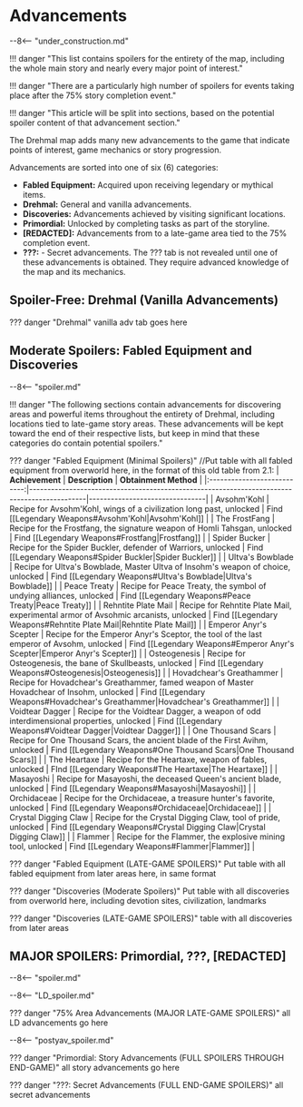 # Advancements

--8<-- "under_construction.md"

!!! danger "This list contains spoilers for the entirety of the map, including the whole main story and nearly every major point of interest."

!!! danger "There are a particularly high number of spoilers for events taking place after the 75% story completion event."

!!! danger "This article will be split into sections, based on the potential spoiler content of that advancement section."

The Drehmal map adds many new advancements to the game that indicate points of interest, game mechanics or story progression.

Advancements are sorted into one of six (6) categories:

- **Fabled Equipment:** Acquired upon receiving legendary or mythical items.
- **Drehmal:** General and vanilla advancements.
- **Discoveries:** Advancements achieved by visiting significant locations.
- **Primordial:** Unlocked by completing tasks as part of the storyline.
- **[REDACTED]:** Advancements from to a late-game area tied to the 75% completion event.
- **???:** - Secret advancements. The ??? tab is not revealed until one of these advancements is obtained. They require advanced knowledge of the map and its mechanics.

## Spoiler-Free: Drehmal (Vanilla Advancements)

??? danger "Drehmal"
  vanilla adv tab goes here
  
## Moderate Spoilers: Fabled Equipment and Discoveries

--8<-- "spoiler.md"

!!! danger "The following sections contain advancements for discovering areas and powerful items throughout the entirety of Drehmal, including locations tied to late-game story areas. These advancements will be kept toward the end of their respective lists, but keep in mind that these categories do contain potential spoilers."

??? danger "Fabled Equipment (Minimal Spoilers)"
  //Put table with all fabled equipment from overworld here, in the format of this old table from 2.1:
    | **Achievement**          | **Description**                                                                            | **Obtainment Method**                    |
    |:---------------------------:|---------------------------------------------------------------------------------------------|--------------------------------|
    | Avsohm'Kohl                 | Recipe for Avsohm'Kohl, wings of a civilization long past, unlocked                         | Find [[Legendary Weapons#Avsohm'Kohl|Avsohm'Kohl]]               |
    | The FrostFang               | Recipe for the Frostfang, the signature weapon of Homli Tahsgan, unlocked                   | Find [[Legendary Weapons#Frostfang|Frostfang]]                  |
    | Spider Bucker               | Recipe for the Spider Buckler, defender of Warriors, unlocked                               | Find [[Legendary Weapons#Spider Buckler|Spider Buckler]]             |
    | Ultva's Bowblade            | Recipe for Ultva's Bowblade, Master Ultva of Insohm's weapon of choice, unlocked            | Find [[Legendary Weapons#Ultva's Bowblade|Ultva's Bowblade]]           |
    | Peace Treaty                | Recipe for Peace Treaty, the symbol of undying alliances, unlocked                          | Find [[Legendary Weapons#Peace Treaty|Peace Treaty]]               |
    | Rehntite Plate Mail         | Recipe for Rehntite Plate Mail, experimental armor of Avsohmic arcanists, unlocked          | Find [[Legendary Weapons#Rehntite Plate Mail|Rehntite Plate Mail]]        |
    | Emperor Anyr's Scepter      | Recipe for the Emperor Anyr's Sceptor, the tool of the last emperor of Avsohm, unlocked     | Find [[Legendary Weapons#Emperor Anyr's Scepter|Emperor Anyr's Scepter]]     |
    | Osteogenesis                | Recipe for Osteogenesis, the bane of Skullbeasts, unlocked                                  | Find [[Legendary Weapons#Osteogenesis|Osteogenesis]]               |
    | Hovadchear's Greathammer    | Recipe for Hovadchear's Greathammer, famed weapon of Master Hovadchear of Insohm, unlocked  | Find [[Legendary Weapons#Hovadchear's Greathammer|Hovadchear's Greathammer]]   |
    | Voidtear Dagger             | Recipe for the Voidtear Dagger, a weapon of odd interdimensional properties, unlocked       | Find [[Legendary Weapons#Voidtear Dagger|Voidtear Dagger]]            |
    | One Thousand Scars          | Recipe for One Thousand Scars, the ancient blade of the First Avihm, unlocked               | Find [[Legendary Weapons#One Thousand Scars|One Thousand Scars]]         |
    | The Heartaxe                | Recipe for the Heartaxe, weapon of fables, unlocked                                         | FInd [[Legendary Weapons#The Heartaxe|The Heartaxe]]               |
    | Masayoshi                   | Recipe for Masayoshi, the deceased Queen's ancient blade, unlocked                          | Find [[Legendary Weapons#Masayoshi|Masayoshi]]                  |
    | Orchidaceae                 | Recipe for the Orchidaceae, a treasure hunter's favorite, unlocked                          | Find [[Legendary Weapons#Orchidaceae|Orchidaceae]]                |
    | Crystal Digging Claw        | Recipe for the Crystal Digging Claw, tool of pride, unlocked                                | Find [[Legendary Weapons#Crystal Digging Claw|Crystal Digging Claw]]       |
    | Flammer                     | Recipe for the Flammer, the explosive mining tool, unlocked                                 | Find [[Legendary Weapons#Flammer|Flammer]]                    |

??? danger "Fabled Equipment (LATE-GAME SPOILERS)"
  Put table with all fabled equipment from later areas here, in same format

??? danger "Discoveries (Moderate Spoilers)"
  Put table with all discoveries from overworld here, including devotion sites, civilization, landmarks

??? danger "Discoveries (LATE-GAME SPOILERS)"
  table with all discoveries from later areas

## MAJOR SPOILERS: Primordial, ???, [REDACTED]

--8<-- "spoiler.md"

--8<-- "LD_spoiler.md"

??? danger "75% Area Advancements (MAJOR LATE-GAME SPOILERS)"
  all LD advancements go here

--8<-- "postyav_spoiler.md"

??? danger "Primordial: Story Advancements (FULL SPOILERS THROUGH END-GAME)"
  all story advancements go here

??? danger "???: Secret Advancements (FULL END-GAME SPOILERS)"
  all secret advancements
